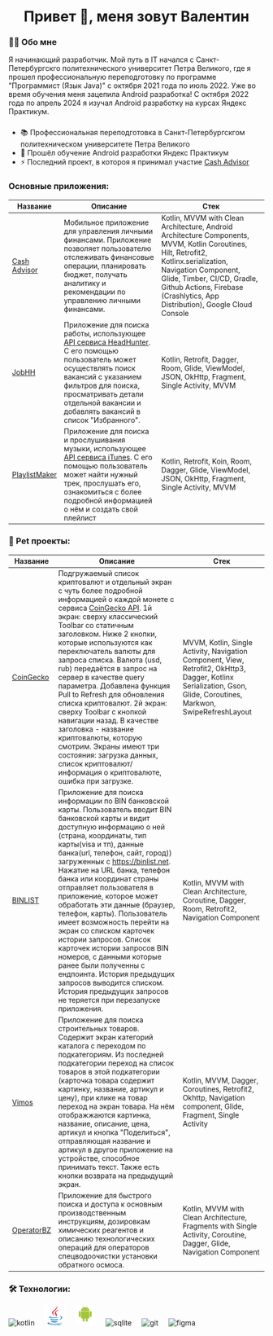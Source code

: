 <h1 align="center">Привет 👋, меня зовут Валентин</h1>


###

<h3 align="left">👩‍💻  Обо мне</h3>

<p align="left">Я начинающий разработчик. Мой путь в IT начался с Санкт-Петербургскго политехнического университет Петра Великого, где я прошел профессиональную переподготовку по программе "Программист (Язык Java)" с октября 2021 года по июль 2022. Уже во время обучения меня зацепила Android разработка! С октября 2022 года по апрель 2024 я изучал Android разработку на курсах Яндекс Практикум. </p>

###

- 📚 Профессиональная переподготовка в Санкт-Петербургскгом политехническом университете Петра Великого
- 🔭 Прошёл обучение Android разработки Яндекс Практикум
- ⚡ Последний проект, в котороя я принимал участие [Cash Advisor](https://github.com/CashAdv)

###

<h3 align="left"> Основные приложения:</h3>

| Название | Описание | Стек |
|----------|----------|----------|
| [Cash Advisor](https://github.com/CashAdv) | Мобильное приложение для управления личными финансами. Приложение позволяет пользователю отслеживать финансовые операции, планировать бюджет, получать аналитику и рекомендации по управлению личными финансами.  | Kotlin, MVVM with Clean Architecture, Android Architecture Components, MVVM, Kotlin Coroutines, Hilt, Retrofit2, Kotlinx.serialization, Navigation Component, Glide, Timber, CI/CD, Gradle, Github Actions, Firebase (Crashlytics, App Distribution), Google Cloud Console |
| [JobHH](https://github.com/ValentinPside/practicum-android-diploma)   | Приложение для поиска работы, использующее [API сервиса HeadHunter](https://github.com/hhru/api). С его помощью пользователь может осуществлять поиск вакансий с указанием фильтров для поиска, просматривать детали отдельной вакансии и добавлять вакансий в список "Избранного".  |  Kotlin, Retrofit, Dagger, Room, Glide, ViewModel, JSON, OkHttp, Fragment, Single Activity, MVVM   |
| [PlaylistMaker](https://github.com/ValentinPside/Playlist-Maker) | Приложение для поиска и прослушивания музыки, использующее [API сервиса iTunes](https://github.com/UnicorneCloud/iTunesApi). С его помощью пользователь может найти нужный трек, прослушать его, ознакомиться с более подробной информацией о нём и создать свой плейлист | Kotlin, Retrofit, Koin, Room, Dagger, Glide, ViewModel, JSON, OkHttp, Fragment, Single Activity, MVVM |

###

<h3 align="left">🐥 Pet проекты:</h3>

| Название | Описание | Стек |
|----------|----------|----------|
| [CoinGecko](https://github.com/ValentinPside/CoinGecko) |Подгружаемый список криптовалют и отдельный экран с чуть более подробной информацией о каждой монете с сервиса [CoinGecko API](https://docs.coingecko.com/v3.0.1/reference/endpoint-overview). 1й экран: сверху классический Toolbar со статичным заголовком. Ниже 2 кнопки, которые используются как переключатель валюты для запроса списка. Валюта (usd, rub) передаётся в запрос на сервер в качестве query параметра. Добавлена функция Pull to Refresh для обновления списка криптовалют. 2й экран: сверху Toolbar с кнопкой навигации назад. В качестве заголовка - название криптовалюты, которую смотрим. Экраны имеют три состояния: загрузка данных, список криптовалют/информация о криптовалюте, ошибка при загрузке. | MVVM, Kotlin, Single Activity, Navigation Component, View, Retrofit2, OkHttp3, Dagger, Kotlinx Serialization, Gson, Glide, Coroutines, Markwon, SwipeRefreshLayout |
| [BINLIST](https://github.com/ValentinPside/BINLIST) |Приложение для поиска информации по BIN банковской карты. Пользователь вводит BIN банковской карты и видит доступную информацию о ней (страна, координаты, тип карты(visa и тп), данные банка(url, телефон, сайт, город)) загруженнык с https://binlist.net. Нажатие на URL банка, телефон банка или координат страны отправляет пользователя в приложение, которое может обработать эти данные (браузер, телефон, карты). Пользователь имеет возможность перейти на экран со списком карточек истории запросов. Список карточек истории запросов BIN номеров, с данными которые ранее были полученны с ендпоинта. История предыдущих запросов выводится списком. История предыдущих запросов не теряется при перезапуске приложения.  | Kotlin, MVVM with Clean Architecture, Coroutine, Dagger, Room, Retrofit2, Navigation Component |
| [Vimos](https://github.com/ValentinPside/Vimos)   | Приложение для поиска строительных товаров. Содержит экран категорий каталога с переходом по подкатегориям. Из последней подкатегории переход на список товаров в этой подкатегории (карточка товара содержит картинку, название, артикул и цену), при клике на товар переход на экран товара. На нём отображжаются картинка, название, описание, цена, артикул и кнопка "Поделиться", отправляющая название и артикул в другое приложение на устройстве, способное принимать текст. Также есть кнопки возврата на предыдущий экран.  |  Kotlin, MVVM, Dagger, Coroutines, Retrofit2, Okhttp, Navigation component, Glide, Fragment, Single Activity  |
| [OperatorBZ](https://github.com/ValentinPside/OperatorBZ) | Приложение для быстрого поиска и доступа к основным производственным инструкциям, дозировкам химических реагентов и описанию технологических операций для операторов спецводоочистки установки обратного осмоса. | Kotlin, MVVM with Clean Architecture, Fragments with Single Activity, Coroutine, Dagger, Glide, Navigation Component |

###

<h3 align="left">🛠 Технологии:</h3>

<div align="left">
  <img src="https://www.vectorlogo.zone/logos/kotlinlang/kotlinlang-icon.svg" height="40" alt="kotlin"  />
  <img width="12" />
  <img src="https://raw.githubusercontent.com/devicons/devicon/master/icons/java/java-original.svg" height="40" alt="java"  />
  <img width="12" />
  <img src="https://raw.githubusercontent.com/devicons/devicon/master/icons/android/android-original-wordmark.svg" height="40" alt="android"  />
  <img width="12" />
  <img src="https://www.vectorlogo.zone/logos/sqlite/sqlite-icon.svg" height="40" alt="sqlite"  />
  <img width="12" />
  <img src="https://www.vectorlogo.zone/logos/git-scm/git-scm-icon.svg" height="40" alt="git"  />
  <img width="12" />
  <img src="https://www.vectorlogo.zone/logos/figma/figma-icon.svg" height="40" alt="figma"  />
  <img width="12" />
</div>

###
